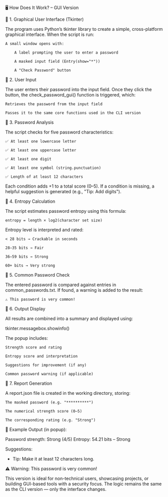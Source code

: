 🖥️ How Does It Work? – GUI Version

🔹 1. Graphical User Interface (Tkinter)

The program uses Python’s tkinter library to create a simple, cross-platform graphical interface. When the script is run:

    A small window opens with:

        A label prompting the user to enter a password

        A masked input field (Entry(show="*"))

        A "Check Password" button

🔹 2. User Input

The user enters their password into the input field.
Once they click the button, the check_password_gui() function is triggered, which:

    Retrieves the password from the input field

    Passes it to the same core functions used in the CLI version

🔹 3. Password Analysis

The script checks for five password characteristics:

    ✅ At least one lowercase letter

    ✅ At least one uppercase letter

    ✅ At least one digit

    ✅ At least one symbol (string.punctuation)

    ✅ Length of at least 12 characters

Each condition adds +1 to a total score (0–5).
If a condition is missing, a helpful suggestion is generated (e.g., "Tip: Add digits").

🔹 4. Entropy Calculation

The script estimates password entropy using this formula:

    entropy = length × log2(character set size)

Entropy level is interpreted and rated:

    < 28 bits → Crackable in seconds

    28–35 bits → Fair

    36–59 bits → Strong

    60+ bits → Very strong

🔹 5. Common Password Check

The entered password is compared against entries in common_passwords.txt.
If found, a warning is added to the result:

    ⚠️ This password is very common!

🔹 6. Output Display

All results are combined into a summary and displayed using:

tkinter.messagebox.showinfo()

The popup includes:

    Strength score and rating

    Entropy score and interpretation

    Suggestions for improvement (if any)

    Common password warning (if applicable)

🔹 7. Report Generation

A report.json file is created in the working directory, storing:

    The masked password (e.g. "**********")

    The numerical strength score (0–5)

    The corresponding rating (e.g. "Strong")

📝 Example Output (in popup):

Password strength: Strong (4/5)
Entropy: 54.21 bits – Strong

Suggestions:
 - Tip: Make it at least 12 characters long.

⚠️ Warning: This password is very common!

This version is ideal for non-technical users, showcasing projects, or building GUI-based tools with a security focus.
The logic remains the same as the CLI version — only the interface changes.
